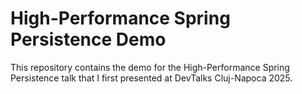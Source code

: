 # High-Performance Spring Persistence Demo

This repository contains the demo for the High-Performance Spring Persistence talk that I first presented at DevTalks Cluj-Napoca 2025.
